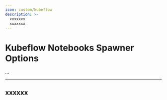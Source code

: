 ```yaml
---
icon: custom/kubeflow
description: >-
  xxxxxxx
  xxxxxxx
---
```


# Kubeflow Notebooks Spawner Options

...

---

## xxxxxx